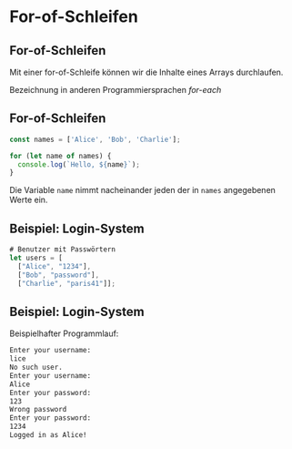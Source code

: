 # For-of-Schleifen

## For-of-Schleifen

Mit einer for-of-Schleife können wir die Inhalte eines Arrays durchlaufen.

Bezeichnung in anderen Programmiersprachen _for-each_

## For-of-Schleifen

```js
const names = ['Alice', 'Bob', 'Charlie'];

for (let name of names) {
  console.log(`Hello, ${name}`);
}
```

Die Variable `name` nimmt nacheinander jeden der in `names` angegebenen Werte ein.

## Beispiel: Login-System

```js
# Benutzer mit Passwörtern
let users = [
  ["Alice", "1234"],
  ["Bob", "password"],
  ["Charlie", "paris41"]];
```

## Beispiel: Login-System

Beispielhafter Programmlauf:

```txt
Enter your username:
lice
No such user.
Enter your username:
Alice
Enter your password:
123
Wrong password
Enter your password:
1234
Logged in as Alice!
```
